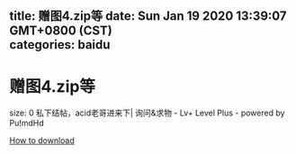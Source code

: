 
title: 赠图4.zip等
date: Sun Jan 19 2020 13:39:07 GMT+0800 (CST)    
categories: baidu
---

# 赠图4.zip等
size: 0
 私下结帖，acid老哥进来下| 询问&求物 - Lv+ Level Plus - powered by Pu!mdHd
 

[How to download](https://bpcam.bemobtrk.com/go/2ceec3aa-1ca2-46d6-b9ff-aaa5c184517c?jno=3653)